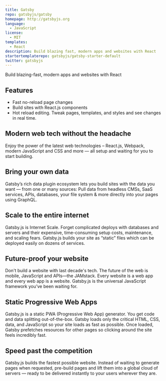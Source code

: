 ```yaml
---
title: Gatsby
repo: gatsbyjs/gatsby
homepage: http://gatsbyjs.org
language:
  - JavaScript
license:
  - MIT
templates:
  - React
description: Build blazing fast, modern apps and websites with React
startertemplaterepo: gatsbyjs/gatsby-starter-default
twitter: gatsbyjs
---
```


Build blazing-fast, modern apps and websites with React

## Features

- Fast no-reload page changes
- Build sites with React.js components
- Hot reload editing. Tweak pages, templates, and styles and see changes in real time.

## Modern web tech without the headache

Enjoy the power of the latest web technologies – React.js, Webpack, modern JavaScript and CSS and more — all setup and waiting for you to start building.

## Bring your own data

Gatsby’s rich data plugin ecosystem lets you build sites with the data you want — from one or many sources: Pull data from headless CMSs, SaaS services, APIs, databases, your file system & more directly into your pages using GraphQL.

## Scale to the entire internet

Gatsby.js is Internet Scale. Forget complicated deploys with databases and servers and their expensive, time-consuming setup costs, maintenance, and scaling fears. Gatsby.js builds your site as “static” files which can be deployed easily on dozens of services.

## Future-proof your website

Don't build a website with last decade's tech. The future of the web is mobile, JavaScript and APIs—the JAMstack. Every website is a web app and every web app is a website. Gatsby.js is the universal JavaScript framework you’ve been waiting for.

## Static Progressive Web Apps

Gatsby.js is a static PWA (Progressive Web App) generator. You get code and data splitting out-of-the-box. Gatsby loads only the critical HTML, CSS, data, and JavaScript so your site loads as fast as possible. Once loaded, Gatsby prefetches resources for other pages so clicking around the site feels incredibly fast.

## Speed past the competition

Gatsby.js builds the fastest possible website. Instead of waiting to generate pages when requested, pre-build pages and lift them into a global cloud of servers — ready to be delivered instantly to your users wherever they are.
